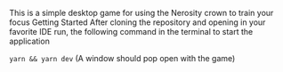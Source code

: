 This is a simple desktop game for using the Nerosity crown to train your focus
Getting Started
After cloning the repository and opening in your favorite IDE run, the following command in the terminal to start the application

`yarn && yarn dev` (A window should pop open with the game)
